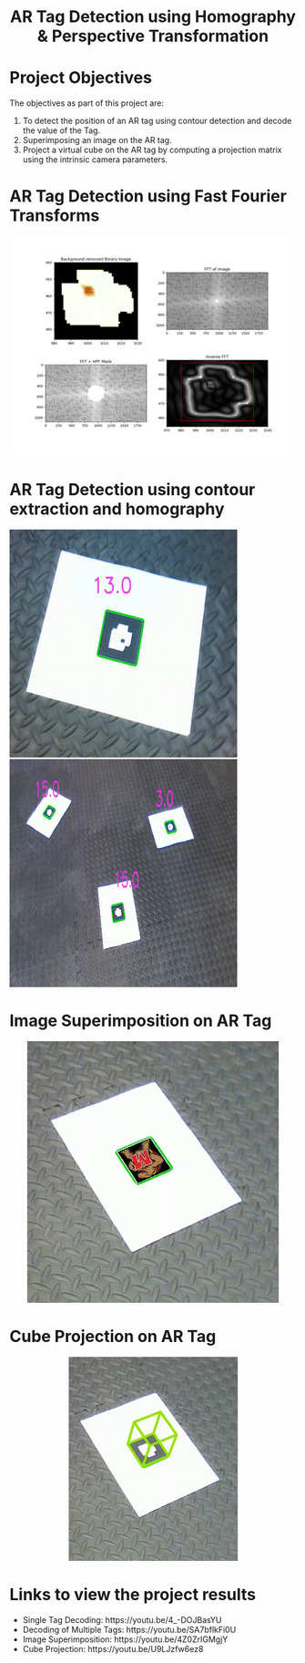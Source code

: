 <div align="center">
<h1>AR Tag Detection using Homography & Perspective Transformation</h1>
</div>

<h1>Project Objectives</h1>
The objectives as part of this project are:
<ol>
<li>To detect the position of an AR tag using contour detection and decode the value of the Tag.</li>
<li>Superimposing an image on the AR tag.</li>
<li>Project a virtual cube on the AR tag by computing a projection matrix using the intrinsic camera parameters.</li>
</ol>
  
<h1>AR Tag Detection using Fast Fourier Transforms</h1>
<p float="left">
<img src="https://github.com/jayesh68/April-Tag-Detection-homography/blob/main/FFT.png"/>
</p>
  

<h1>AR Tag Detection using contour extraction and homography</h1>
<p float="left">
<img src="https://github.com/jayesh68/April-Tag-Detection-homography/blob/main/Decode2.png" width="400" height="400" />
<img src="https://github.com/jayesh68/April-Tag-Detection-homography/blob/main/Decode3.png" width="400" height="400"/>
</p>

<h1>Image Superimposition on AR Tag</h1>
<p align="center">
<img src="https://github.com/jayesh68/April-Tag-Detection-homography/blob/main/Image_Superimpose.png"/>
</p>

<h1>Cube Projection on AR Tag</h1>
<p align="center">
<img src="https://github.com/jayesh68/April-Tag-Detection-homography/blob/main/cube_projection.png"/>
</p>

<h1>Links to view the project results</h1>
<ul>
<li>Single Tag Decoding: https://youtu.be/4_-DOJBasYU</li>
<li>Decoding of Multiple Tags: https://youtu.be/SA7bflkFi0U</li>
<li>Image Superimposition: https://youtu.be/4Z0ZrIGMgjY</li>
<li>Cube Projection: https://youtu.be/U9LJzfw6ez8</li>
</ul>
